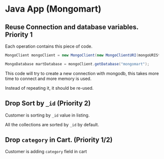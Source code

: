 # Java App (Mongomart)

## Reuse Connection and database variables. Priority 1

Each operation contains this piece of code. 

```java
MongoClient mongoClient = new MongoClient(new MongoClientURI(mongoURIString));

MongoDatabase martDatabase = mongoClient.getDatabase("mongomart");
```

This code will try to create a new connection with mongodb, this takes more time to connect and more memory is used.

Instead of repeating it, it should be re-used.

## Drop Sort by `_id` (Priority 2)

Customer is sorting by `_id` value in listing.

All the collections are sorted by `_id` by default. 

## Drop `category` in Cart. (Priority 1/2)

Customer is adding `category` field in cart 